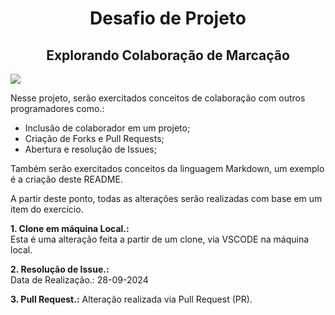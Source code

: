 <h1 align=center> Desafio de Projeto </h1>
<h2 align=center> Explorando Colaboração de Marcação</h2>

<img align=center, src=https://media4.giphy.com/media/v1.Y2lkPTc5MGI3NjExYmFlcTBwbjVpbzZmM203NTI5d3d1M2wzd3ZkaDZ2cWNuaWduNjl0ayZlcD12MV9pbnRlcm5hbF9naWZfYnlfaWQmY3Q9Zw/10zxDv7Hv5RF9C/giphy.webp></img>

Nesse projeto, serão exercitados conceitos de colaboração com outros programadores como.:
- Inclusão de colaborador em um projeto;
- Criação de Forks e Pull Requests;
- Abertura e resolução de Issues;

Também serão exercitados conceitos da linguagem Markdown, um exemplo é a criação deste README.

A partir deste ponto, todas as alterações serão realizadas com base em um item do exercício.

**1. Clone em máquina Local.:<br>**
Esta é uma alteração feita a partir de um clone, via VSCODE na máquina local.

**2. Resolução de Issue.:<br>**
Data de Realização.: 28-09-2024

**3. Pull Request.:**
Alteração realizada via Pull Request (PR).
